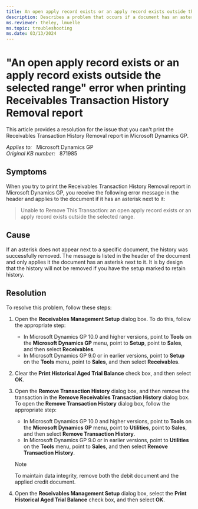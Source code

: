 ```yaml
---
title: An open apply record exists or an apply record exists outside the selected range error when printing the Receivables Transaction History Removal report
description: Describes a problem that occurs if a document has an asterisk next to the body of the report. A resolution is provided.
ms.reviewer: theley, lmuelle
ms.topic: troubleshooting
ms.date: 03/13/2024
---
```

# "An open apply record exists or an apply record exists outside the selected range" error when printing Receivables Transaction History Removal report

This article provides a resolution for the issue that you can't print the Receivables Transaction History Removal report in Microsoft Dynamics GP.

_Applies to:_ &nbsp; Microsoft Dynamics GP  
_Original KB number:_ &nbsp; 871985

## Symptoms

When you try to print the Receivables Transaction History Removal report in Microsoft Dynamics GP, you receive the following error message in the header and applies to the document if it has an asterisk next to it:

> Unable to Remove This Transaction: an open apply record exists or an apply record exists outside the selected range.

## Cause

If an asterisk does not appear next to a specific document, the history was successfully removed. The message is listed in the header of the document and only applies it the document has an asterisk next to it. It is by design that the history will not be removed if you have the setup marked to retain history.

## Resolution

To resolve this problem, follow these steps:

1. Open the **Receivables Management Setup** dialog box. To do this, follow the appropriate step:
    - In Microsoft Dynamics GP 10.0 and higher versions, point to **Tools** on the **Microsoft Dynamics GP** menu, point to **Setup**, point to **Sales**, and then select **Receivables**.
    - In Microsoft Dynamics GP 9.0 or in earlier versions, point to **Setup** on the **Tools** menu, point to **Sales**, and then select **Receivables**.
2. Clear the **Print Historical Aged Trial Balance** check box, and then select **OK**.

3. Open the **Remove Transaction History** dialog box, and then remove the transaction in the **Remove Receivables Transaction History** dialog box. To open the **Remove Transaction History** dialog box, follow the appropriate step:

   - In Microsoft Dynamics GP 10.0 and higher versions, point to **Tools** on the **Microsoft Dynamics GP** menu, point to **Utilities**, point to **Sales**, and then select **Remove Transaction History**.
   - In Microsoft Dynamics GP 9.0 or in earlier versions, point to **Utilities** on the **Tools** menu, point to **Sales**, and then select **Remove Transaction History**.

    > [!NOTE]
    > To maintain data integrity, remove both the debit document and the applied credit document.

4. Open the **Receivables Management Setup** dialog box, select the **Print Historical Aged Trial Balance** check box, and then select **OK**.

